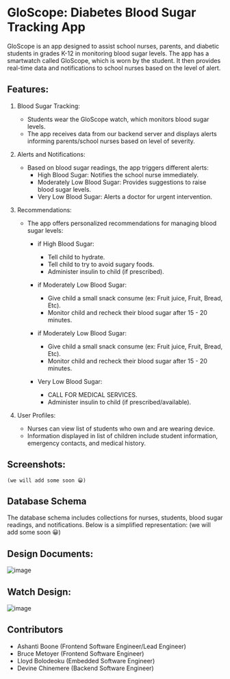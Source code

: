 # GloScope: Diabetes Blood Sugar Tracking App
GloScope is an app designed to assist school nurses, parents, and diabetic students in grades K-12 in monitoring blood sugar levels. The app has a smartwatch called GloScope, which is worn by the student. It then provides real-time data and notifications to school nurses based on the level of alert.

## Features:
1. Blood Sugar Tracking:
    - Students wear the GloScope watch, which monitors blood sugar levels.
    - The app receives data from our backend server and displays alerts informing parents/school nurses based on level of severity.

2. Alerts and Notifications:
    - Based on blood sugar readings, the app triggers different alerts:
        - High Blood Sugar: Notifies the school nurse immediately.
        - Moderately Low Blood Sugar: Provides suggestions to raise blood sugar levels.
        - Very Low Blood Sugar: Alerts a doctor for urgent intervention.

3. Recommendations:
    - The app offers personalized recommendations for managing blood sugar levels:
        -  if High Blood Sugar:
            -   Tell child to hydrate.
            -   Tell child to try to avoid sugary foods.
            -   Administer insulin to child (if prescribed).

        -   if Moderately Low Blood Sugar:
            -   Give child a small snack consume (ex: Fruit juice, Fruit, Bread, Etc).
            -   Monitor child and recheck their blood sugar after 15 - 20 minutes.

        -   if Moderately Low Blood Sugar:
            -   Give child a small snack consume (ex: Fruit juice, Fruit, Bread, Etc).
            -   Monitor child and recheck their blood sugar after 15 - 20 minutes.

        -   Very Low Blood Sugar:
            -   CALL FOR MEDICAL SERVICES.
            -   Administer insulin to child (if prescribed/available).

4. User Profiles:
    -   Nurses can view list of students who own and are wearing device.
    -   Information displayed in list of children include student information, emergency contacts, and medical history.


## Screenshots:
    (we will add some soon 😀)

## Database Schema
The database schema includes collections for nurses, students, blood sugar readings, and notifications. Below is a simplified representation:
    (we will add some soon 😀)

## Design Documents:
![image](https://github.com/DaBombShan11/MorganHacks24/assets/74931751/5ab95a1d-d062-42aa-8c57-c348424ba8e4)


## Watch Design:
![image](https://github.com/DaBombShan11/MorganHacks24/assets/74931751/f97a3c97-66de-41ed-b521-3db414e43065)



## Contributors
-   Ashanti Boone (Frontend Software Engineer/Lead Engineer)
-   Bruce Metoyer (Frontend Software Engineer)
-   Lloyd Bolodeoku (Embedded Software Engineer)
-   Devine Chinemere (Backend Software Engineer)


